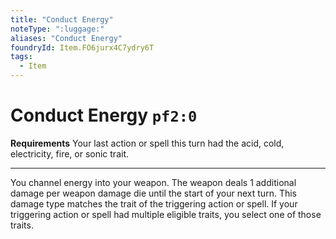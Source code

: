 ```yaml
---
title: "Conduct Energy"
noteType: ":luggage:"
aliases: "Conduct Energy"
foundryId: Item.FO6jurx4C7ydry6T
tags:
  - Item
---
```


# Conduct Energy `pf2:0`

**Requirements** Your last action or spell this turn had the acid, cold, electricity, fire, or sonic trait.

* * *

You channel energy into your weapon. The weapon deals 1 additional damage per weapon damage die until the start of your next turn. This damage type matches the trait of the triggering action or spell. If your triggering action or spell had multiple eligible traits, you select one of those traits.



